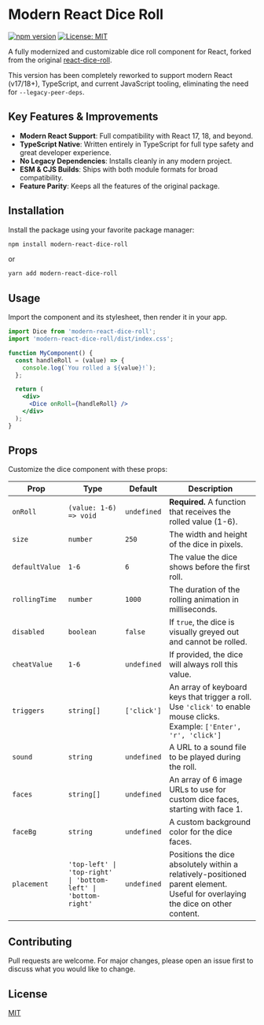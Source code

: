 # Modern React Dice Roll

[![npm version](https://img.shields.io/npm/v/@adarsh1999/modern-react-dice-roll.svg?style=flat-square)](https://www.npmjs.com/package/@adarsh1999/modern-react-dice-roll)
[![License: MIT](https://img.shields.io/badge/License-MIT-yellow.svg?style=flat-square)](https://opensource.org/licenses/MIT)

A fully modernized and customizable dice roll component for React, forked from the original [react-dice-roll](https://github.com/avaneeshtripathi/react-dice-roll).

This version has been completely reworked to support modern React (v17/18+), TypeScript, and current JavaScript tooling, eliminating the need for `--legacy-peer-deps`.


## Key Features & Improvements

-   **Modern React Support**: Full compatibility with React 17, 18, and beyond.
-   **TypeScript Native**: Written entirely in TypeScript for full type safety and great developer experience.
-   **No Legacy Dependencies**: Installs cleanly in any modern project.
-   **ESM & CJS Builds**: Ships with both module formats for broad compatibility.
-   **Feature Parity**: Keeps all the features of the original package.

## Installation

Install the package using your favorite package manager:

```bash
npm install modern-react-dice-roll
```

or

```bash
yarn add modern-react-dice-roll
```

## Usage

Import the component and its stylesheet, then render it in your app.

```jsx
import Dice from 'modern-react-dice-roll';
import 'modern-react-dice-roll/dist/index.css';

function MyComponent() {
  const handleRoll = (value) => {
    console.log(`You rolled a ${value}!`);
  };

  return (
    <div>
      <Dice onRoll={handleRoll} />
    </div>
  );
}
```

## Props

Customize the dice component with these props:

| Prop           | Type                                                     | Default     | Description                                                                                                                              |
| -------------- | -------------------------------------------------------- | ----------- | ---------------------------------------------------------------------------------------------------------------------------------------- |
| `onRoll`       | `(value: 1-6) => void`                                   | `undefined` | **Required.** A function that receives the rolled value (1-6).                                                                           |
| `size`         | `number`                                                 | `250`       | The width and height of the dice in pixels.                                                                                              |
| `defaultValue` | `1-6`                                                    | `6`         | The value the dice shows before the first roll.                                                                                          |
| `rollingTime`  | `number`                                                 | `1000`      | The duration of the rolling animation in milliseconds.                                                                                   |
| `disabled`     | `boolean`                                                | `false`     | If `true`, the dice is visually greyed out and cannot be rolled.                                                                         |
| `cheatValue`   | `1-6`                                                    | `undefined` | If provided, the dice will always roll this value.                                                                                       |
| `triggers`     | `string[]`                                               | `['click']` | An array of keyboard keys that trigger a roll. Use `'click'` to enable mouse clicks. Example: `['Enter', 'r', 'click']`              |
| `sound`        | `string`                                                 | `undefined` | A URL to a sound file to be played during the roll.                                                                                      |
| `faces`        | `string[]`                                               | `undefined` | An array of 6 image URLs to use for custom dice faces, starting with face 1.                                                             |
| `faceBg`       | `string`                                                 | `undefined` | A custom background color for the dice faces.                                                                                            |
| `placement`    | `'top-left' \| 'top-right' \| 'bottom-left' \| 'bottom-right'` | `undefined` | Positions the dice absolutely within a relatively-positioned parent element. Useful for overlaying the dice on other content. |

## Contributing

Pull requests are welcome. For major changes, please open an issue first to discuss what you would like to change.

## License

[MIT](./LICENSE)
